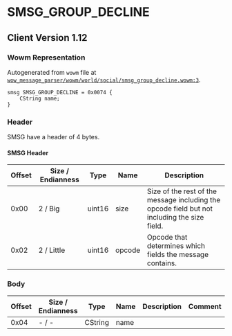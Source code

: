 # SMSG_GROUP_DECLINE

## Client Version 1.12

### Wowm Representation

Autogenerated from `wowm` file at [`wow_message_parser/wowm/world/social/smsg_group_decline.wowm:3`](https://github.com/gtker/wow_messages/tree/main/wow_message_parser/wowm/world/social/smsg_group_decline.wowm#L3).
```rust,ignore
smsg SMSG_GROUP_DECLINE = 0x0074 {
    CString name;
}
```
### Header

SMSG have a header of 4 bytes.

#### SMSG Header

| Offset | Size / Endianness | Type   | Name   | Description |
| ------ | ----------------- | ------ | ------ | ----------- |
| 0x00   | 2 / Big           | uint16 | size   | Size of the rest of the message including the opcode field but not including the size field.|
| 0x02   | 2 / Little        | uint16 | opcode | Opcode that determines which fields the message contains.|

### Body

| Offset | Size / Endianness | Type | Name | Description | Comment |
| ------ | ----------------- | ---- | ---- | ----------- | ------- |
| 0x04 | - / - | CString | name |  |  |

